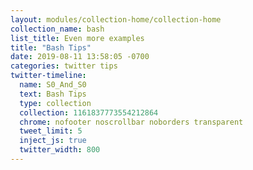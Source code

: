 ```yaml
---
layout: modules/collection-home/collection-home
collection_name: bash
list_title: Even more examples
title: "Bash Tips"
date: 2019-08-11 13:58:05 -0700
categories: twitter tips
twitter-timeline:
  name: S0_And_S0
  text: Bash Tips
  type: collection
  collection: 1161837773554212864
  chrome: nofooter noscrollbar noborders transparent
  tweet_limit: 5
  inject_js: true
  twitter_width: 800
---
```

